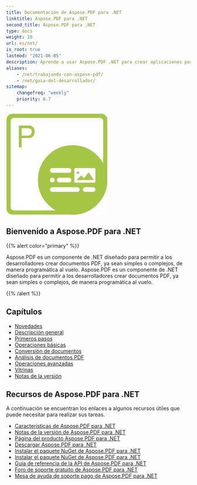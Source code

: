 ```yaml
---
title: Documentación de Aspose.PDF para .NET
linktitle: Aspose.PDF para .NET
second_title: Aspose.PDF para .NET
type: docs
weight: 10
url: es/net/
is_root: true
lastmod: "2021-06-05"
description: Aprende a usar Aspose.PDF .NET para crear aplicaciones para el procesamiento de documentos PDF en cualquier plataforma usando C#, VB. Explora tutoriales, código de muestra y más.
aliases:
    - /net/trabajando-con-aspose-pdf/
    - /net/guia-del-desarrollador/           
sitemap:
    changefreq: "weekly"
    priority: 0.7
---
```

![Imagen del logo de Aspose.PDF para .NET](aspose_pdf-for-net.png)

## Bienvenido a Aspose.PDF para .NET

{{% alert color="primary" %}}

Aspose.PDF es un componente de .NET diseñado para permitir a los desarrolladores crear documentos PDF, ya sean simples o complejos, de manera programática al vuelo.
Aspose.PDF es un componente de .NET diseñado para permitir a los desarrolladores crear documentos PDF, ya sean simples o complejos, de manera programática al vuelo.

{{% /alert %}}

## Capítulos

- [Novedades](/pdf/net/whatsnew/)
- [Descripción general](/pdf/net/overview/)
- [Primeros pasos](/pdf/net/get-started/)
- [Operaciones básicas](/pdf/net/basic-operations/)
- [Conversión de documentos](/pdf/net/converting/)
- [Análisis de documentos PDF](/pdf/net/parsing/)
- [Operaciones avanzadas](/pdf/net/advanced-operations/)
- [Vitrinas](/pdf/net/showcases/)
- [Notas de la versión](https://releases.aspose.com/pdf/net/release-notes/)

## Recursos de Aspose.PDF para .NET

A continuación se encuentran los enlaces a algunos recursos útiles que puede necesitar para realizar sus tareas.

- [Características de Aspose.PDF para .NET](/pdf/net/key-features/)
- [Notas de la versión de Aspose.PDF para .NET](https://releases.aspose.com/pdf/net/release-notes/)
- [Página del producto Aspose.PDF para .NET](https://products.aspose.com/pdf/net/)
- [Descargar Aspose.PDF para .NET](https://releases.aspose.com/pdf/net/)
- [Instalar el paquete NuGet de Aspose.PDF para .NET](https://www.nuget.org/packages/Aspose.PDF/)
- [Instalar el paquete NuGet de Aspose.PDF para .NET](https://www.nuget.org/packages/Aspose.PDF/)
- [Guía de referencia de la API de Aspose.PDF para .NET](https://reference.aspose.com/pdf/net)
- [Foro de soporte gratuito de Aspose.PDF para .NET](https://forum.aspose.com/c/pdf/10)
- [Mesa de ayuda de soporte pago de Aspose.PDF para .NET](https://helpdesk.aspose.com/)

